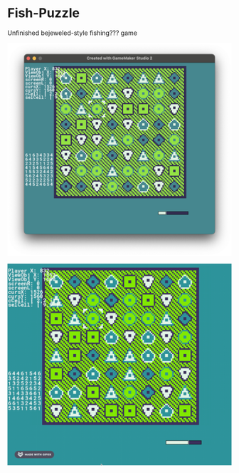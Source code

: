 # Fish-Puzzle
Unfinished bejeweled-style fishing??? game

![screenshot1](/screenshots/ss1.png)

![screenshot1](/screenshots/gif.gif)
